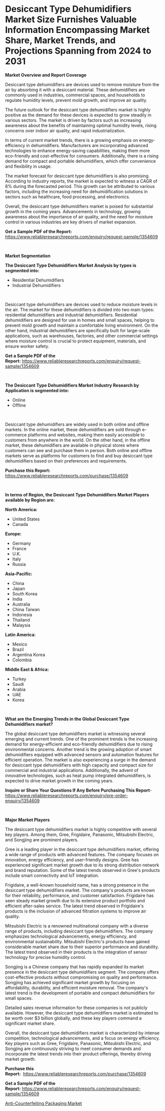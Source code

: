 <p><h1>Desiccant Type Dehumidifiers Market Size Furnishes Valuable Information Encompassing Market Share, Market Trends, and Projections Spanning from 2024 to 2031</h1></p><p><strong>Market Overview and Report Coverage</strong></p>
<p><p>Desiccant type dehumidifiers are devices used to remove moisture from the air by absorbing it with a desiccant material. These dehumidifiers are commonly used in industries, commercial spaces, and households to regulate humidity levels, prevent mold growth, and improve air quality.</p><p>The future outlook for the desiccant type dehumidifiers market is highly positive as the demand for these devices is expected to grow steadily in various sectors. The market is driven by factors such as increasing awareness about the benefits of maintaining optimal humidity levels, rising concerns over indoor air quality, and rapid industrialization.</p><p>In terms of current market trends, there is a growing emphasis on energy-efficiency in dehumidifiers. Manufacturers are incorporating advanced technologies to enhance energy-saving capabilities, making them more eco-friendly and cost-effective for consumers. Additionally, there is a rising demand for compact and portable dehumidifiers, which offer convenience and flexibility in usage.</p><p>The market forecast for desiccant type dehumidifiers is also promising. According to industry reports, the market is expected to witness a CAGR of 8% during the forecasted period. This growth can be attributed to various factors, including the increasing need for dehumidification solutions in sectors such as healthcare, food processing, and electronics.</p><p>Overall, the desiccant type dehumidifiers market is poised for substantial growth in the coming years. Advancements in technology, growing awareness about the importance of air quality, and the need for moisture control in various industries are key drivers of market expansion.</p></p>
<p><strong>Get a Sample PDF of the Report:</strong> <a href="https://www.reliableresearchreports.com/enquiry/request-sample/1354609">https://www.reliableresearchreports.com/enquiry/request-sample/1354609</a></p>
<p>&nbsp;</p>
<p><strong>Market Segmentation</strong></p>
<p><strong>The Desiccant Type Dehumidifiers Market Analysis by types is segmented into:</strong></p>
<p><ul><li>Residential Dehumidifiers</li><li>Industrial Dehumidifiers</li></ul></p>
<p>&nbsp;</p>
<p><p>Desiccant type dehumidifiers are devices used to reduce moisture levels in the air. The market for these dehumidifiers is divided into two main types: residential dehumidifiers and industrial dehumidifiers. Residential dehumidifiers are designed for use in homes and small spaces, helping to prevent mold growth and maintain a comfortable living environment. On the other hand, industrial dehumidifiers are specifically built for large-scale applications, such as warehouses, factories, and other commercial settings where moisture control is crucial to protect equipment, materials, and ensure worker safety.</p></p>
<p><strong>Get a Sample PDF of the Report:</strong>&nbsp;<a href="https://www.reliableresearchreports.com/enquiry/request-sample/1354609">https://www.reliableresearchreports.com/enquiry/request-sample/1354609</a></p>
<p>&nbsp;</p>
<p><strong>The Desiccant Type Dehumidifiers Market Industry Research by Application is segmented into:</strong></p>
<p><ul><li>Online</li><li>Offline</li></ul></p>
<p>&nbsp;</p>
<p><p>Desiccant type dehumidifiers are widely used in both online and offline markets. In the online market, these dehumidifiers are sold through e-commerce platforms and websites, making them easily accessible to customers from anywhere in the world. On the other hand, in the offline market, these dehumidifiers are available in physical stores where customers can see and purchase them in person. Both online and offline markets serve as platforms for customers to find and buy desiccant type dehumidifiers based on their preferences and requirements.</p></p>
<p><strong>Purchase this Report:</strong>&nbsp; <a href="https://www.reliableresearchreports.com/purchase/1354609">https://www.reliableresearchreports.com/purchase/1354609</a></p>
<p>&nbsp;</p>
<p><strong>In terms of Region, the Desiccant Type Dehumidifiers Market Players available by Region are:</strong></p>
<p>
    <p> <strong> North America: </strong>
        <ul>
            <li>United States</li>
            <li>Canada</li>
        </ul>
        </p> 
    <p> <strong> Europe: </strong>
        <ul>
            <li>Germany</li>
            <li>France</li>
            <li>U.K.</li>
            <li>Italy</li>
            <li>Russia</li>
        </ul>
        </p> 
    <p> <strong> Asia-Pacific: </strong>
        <ul>
            <li>China</li>
            <li>Japan</li>
            <li>South Korea</li>
            <li>India</li>
            <li>Australia</li>
            <li>China Taiwan</li>
            <li>Indonesia</li>
            <li>Thailand</li>
            <li>Malaysia</li>
        </ul>
        </p> 
    <p> <strong> Latin America: </strong>
        <ul>
            <li>Mexico</li>
            <li>Brazil</li>
            <li>Argentina Korea</li>
            <li>Colombia</li>
        </ul>
        </p> 
    <p> <strong> Middle East & Africa: </strong>
        <ul>
            <li>Turkey</li>
            <li>Saudi</li>
            <li>Arabia</li>
            <li>UAE</li>
            <li>Korea</li>
        </ul>
    </p>
    </p>
<p>&nbsp;</p>
<p><strong>What are the Emerging Trends in the Global Desiccant Type Dehumidifiers market?</strong></p>
<p><p>The global desiccant type dehumidifiers market is witnessing several emerging and current trends. One of the prominent trends is the increasing demand for energy-efficient and eco-friendly dehumidifiers due to rising environmental concerns. Another trend is the growing adoption of smart dehumidifiers equipped with advanced sensors and automation features for efficient operation. The market is also experiencing a surge in the demand for desiccant type dehumidifiers with high capacity and compact size for commercial and industrial applications. Additionally, the advent of innovative technologies, such as heat pump integrated dehumidifiers, is expected to drive market growth in the coming years.</p></p>
<p><strong>Inquire or Share Your Questions If Any Before Purchasing This Report</strong>- <a href="https://www.reliableresearchreports.com/enquiry/pre-order-enquiry/1354609">https://www.reliableresearchreports.com/enquiry/pre-order-enquiry/1354609</a></p>
<p>&nbsp;</p>
<p><strong>Major Market Players</strong></p>
<p><p>The desiccant type dehumidifiers market is highly competitive with several key players. Among them, Gree, Frigidaire, Panasonic, Mitsubishi Electric, and Songjing are prominent players. </p><p>Gree is a leading player in the desiccant type dehumidifiers market, offering a wide range of products with advanced features. The company focuses on innovation, energy efficiency, and user-friendly designs. Gree has experienced significant market growth due to its strong distribution network and brand reputation. Some of the latest trends observed in Gree's products include smart connectivity and IoT integration.</p><p>Frigidaire, a well-known household name, has a strong presence in the desiccant type dehumidifiers market. The company's products are known for their reliability, performance, and customer satisfaction. Frigidaire has seen steady market growth due to its extensive product portfolio and efficient after-sales service. The latest trend observed in Frigidaire's products is the inclusion of advanced filtration systems to improve air quality.</p><p>Mitsubishi Electric is a renowned multinational company with a diverse range of products, including desiccant type dehumidifiers. The company emphasizes technological advancements, energy efficiency, and environmental sustainability. Mitsubishi Electric's products have gained considerable market share due to their superior performance and durability. The latest trend observed in their products is the integration of sensor technology for precise humidity control.</p><p>Songjing is a Chinese company that has rapidly expanded its market presence in the desiccant type dehumidifiers segment. The company offers cost-effective products without compromising on quality and performance. Songjing has achieved significant market growth by focusing on affordability, durability, and efficient moisture removal. The company's latest trend is the development of portable and compact dehumidifiers for small spaces.</p><p>Detailed sales revenue information for these companies is not publicly available. However, the desiccant type dehumidifiers market is estimated to be worth over $3 billion globally, and these key players command a significant market share.</p><p>Overall, the desiccant type dehumidifiers market is characterized by intense competition, technological advancements, and a focus on energy efficiency. Key players such as Gree, Frigidaire, Panasonic, Mitsubishi Electric, and Songjing are continuously striving to meet consumer demands and incorporate the latest trends into their product offerings, thereby driving market growth.</p></p>
<p><strong>Purchase this Report:</strong>&nbsp;&nbsp;<a href="https://www.reliableresearchreports.com/purchase/1354609">https://www.reliableresearchreports.com/purchase/1354609</a></p>
<p></p>
<p><strong>Get a Sample PDF of the Report:</strong>&nbsp;<a href="https://www.reliableresearchreports.com/enquiry/request-sample/1354609">https://www.reliableresearchreports.com/enquiry/request-sample/1354609</a></p>
<p><p><a href="https://github.com/khayangel/Market-Research-Report-List-1/blob/main/anti-counterfeiting-packaging-market.md">Anti-Counterfeiting Packaging Market</a></p></p>